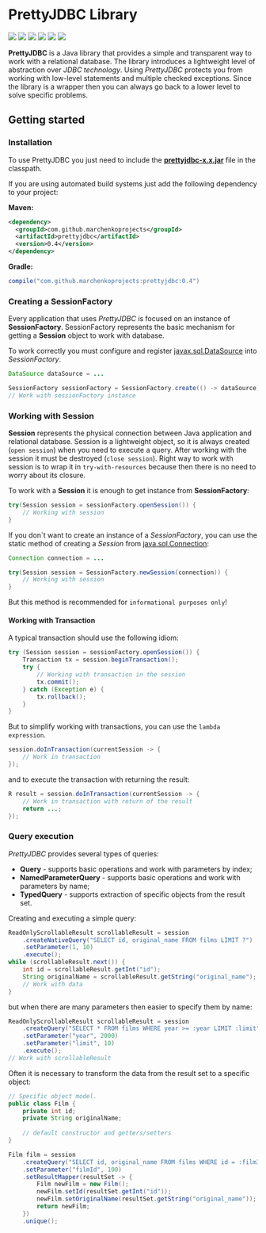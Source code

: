 # PrettyJDBC Library
[![](https://travis-ci.com/MarchenkoProjects/PrettyJDBC.svg?branch=master)](https://travis-ci.com/MarchenkoProjects/PrettyJDBC)
[![](https://img.shields.io/codecov/c/github/marchenkoprojects/prettyjdbc/master.svg?colorB=yellow&style=flat)](https://codecov.io/gh/MarchenkoProjects/PrettyJDBC)
[![](https://img.shields.io/librariesio/github/marchenkoprojects/prettyjdbc.svg?style=flat)](https://libraries.io/github/MarchenkoProjects/PrettyJDBC)
[![](https://img.shields.io/github/license/marchenkoprojects/prettyjdbc.svg?style=flat)](https://github.com/MarchenkoProjects/PrettyJDBC/blob/master/LICENSE)
[![](https://img.shields.io/maven-central/v/com.github.marchenkoprojects/prettyjdbc.svg?style=flat&colorB=brightgreen)](https://search.maven.org/artifact/com.github.marchenkoprojects/prettyjdbc/0.4/jar)
[![](https://img.shields.io/badge/javadoc-v0.4-blue.svg?style=flat)](https://javadoc.io/doc/com.github.marchenkoprojects/prettyjdbc/0.4)

**PrettyJDBC** is a Java library that provides a simple and transparent way to work with a relational database.
The library introduces a lightweight level of abstraction over *JDBC technology*.
Using *PrettyJDBC* protects you from working with low-level statements and multiple checked exceptions.
Since the library is a wrapper then you can always go back to a lower level to solve specific problems.

## Getting started ##
### Installation ###
To use PrettyJDBC you just need to include the [**prettyjdbc-x.x.jar**](https://github.com/MarchenkoProjects/PrettyJDBC/releases/download/v0.4/prettyjdbc-0.4.zip) file in the classpath.

If you are using automated build systems just add the following dependency to your project:

**Maven:**
```xml
<dependency>
  <groupId>com.github.marchenkoprojects</groupId>
  <artifactId>prettyjdbc</artifactId>
  <version>0.4</version>
</dependency>
```
**Gradle:**
```groovy
compile("com.github.marchenkoprojects:prettyjdbc:0.4")
```

### Creating a SessionFactory ###
Every application that uses *PrettyJDBC* is focused on an instance of **SessionFactory**.
SessionFactory represents the basic mechanism for getting a **Session** object to work with database. 

To work correctly you must configure and register [javax.sql.DataSource](https://docs.oracle.com/javase/7/docs/api/javax/sql/DataSource.html)
into *SessionFactory*.
```java
DataSource dataSource = ...

SessionFactory sessionFactory = SessionFactory.create(() -> dataSource);
// Work with sessionFactory instance
```

### Working with Session ###
**Session** represents the physical connection between Java application and relational database. Session is a lightweight object, so it is always 
created (`open session`) when you need to execute a query. After working with the session it must be destroyed (`close session`). 
Right way to work with session is to wrap it in `try-with-resources` because then there is no need to worry about its closure.

To work with a **Session** it is enough to get instance from **SessionFactory**:
```java
try(Session session = sessionFactory.openSession()) {
    // Working with session
}
```

If you don`t want to create an instance of a *SessionFactory*, 
you can use the static method of creating a *Session* from [java.sql.Connection](https://docs.oracle.com/javase/7/docs/api/java/sql/Connection.html):
```java
Connection connection = ...

try(Session session = SessionFactory.newSession(connection)) {
    // Working with session
}
```
But this method is recommended for `informational purposes only`!

#### Working with Transaction ####
A typical transaction should use the following idiom:
```java
try (Session session = sessionFactory.openSession()) {
    Transaction tx = session.beginTransaction();
    try {
        // Working with transaction in the session
        tx.commit();
    } catch (Exception e) {
        tx.rollback();
    }
}
```
But to simplify working with transactions, you can use the `lambda expression`.
```java
session.doInTransaction(currentSession -> {
    // Work in transaction
});
```
and to execute the transaction with returning the result:
```java
R result = session.doInTransaction(currentSession -> {
    // Work in transaction with return of the result
    return ...;
});
```

### Query execution ###
*PrettyJDBC* provides several types of queries:
- **Query** - supports basic operations and work with parameters by index;
- **NamedParameterQuery** - supports basic operations and work with parameters by name;
- **TypedQuery** - supports extraction of specific objects from the result set.

Creating and executing a simple query:
```java
ReadOnlyScrollableResult scrollableResult = session
    .createNativeQuery("SELECT id, original_name FROM films LIMIT ?")
    .setParameter(1, 10)
    .execute();
while (scrollableResult.next()) {
    int id = scrollableResult.getInt("id");
    String originalName = scrollableResult.getString("original_name");
    // Work with data
}
```
but when there are many parameters then easier to specify them by name:
```java
ReadOnlyScrollableResult scrollableResult = session
    .createQuery("SELECT * FROM films WHERE year >= :year LIMIT :limit")
    .setParameter("year", 2000)
    .setParameter("limit", 10)
    .execute();
// Work with scrollableResult
```
Often it is necessary to transform the data from the result set to a specific object:
```java
// Specific object model.
public class Film {
    private int id;
    private String originalName;
    
    // default constructor and getters/setters
}

Film film = session
    .createQuery("SELECT id, original_name FROM films WHERE id = :filmId", Film.class)
    .setParameter("filmId", 100)
    .setResultMapper(resultSet -> {
        Film newFilm = new Film();
        newFilm.setId(resultSet.getInt("id"));
        newFilm.setOriginalName(resultSet.getString("original_name"));
        return newFilm;
    })
    .unique();
```